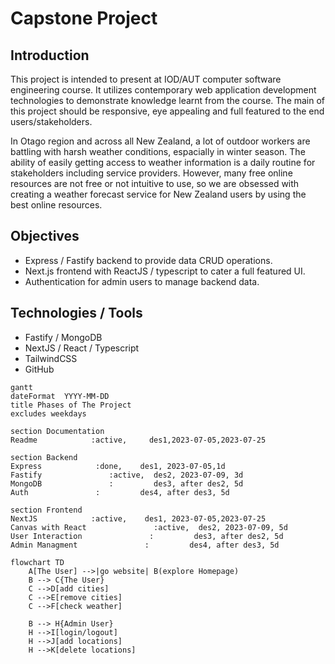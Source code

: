 # Capstone Project

## Introduction
This project is intended to present at IOD/AUT computer software engineering course. It utilizes contemporary web application development technologies to demonstrate knowledge learnt from the course. The main of this project should be responsive, eye appealing and full featured to the end users/stakeholders. 

In Otago region and across all New Zealand, a lot of outdoor workers are battling with harsh weather conditions, espacially in winter season. The ability of easily getting access to weather information is a daily routine for stakeholders including service providers. However, many free online resources are not free or not intuitive to use, so we are obsessed with creating a weather forecast service for New Zealand users by using the best online resources.

## Objectives
- Express / Fastify backend to provide data CRUD operations.
- Next.js frontend with ReactJS / typescript to cater a full featured UI.
- Authentication for admin users to manage backend data.

## Technologies / Tools
- Fastify / MongoDB
- NextJS / React / Typescript
- TailwindCSS
- GitHub

```mermaid
gantt
dateFormat  YYYY-MM-DD
title Phases of The Project
excludes weekdays

section Documentation
Readme            :active,     des1,2023-07-05,2023-07-25

section Backend
Express            :done,    des1, 2023-07-05,1d
Fastify               :active,  des2, 2023-07-09, 3d
MongoDB               :         des3, after des2, 5d
Auth               :         des4, after des3, 5d

section Frontend
NextJS            :active,    des1, 2023-07-05,2023-07-25
Canvas with React               :active,  des2, 2023-07-09, 5d 
User Interaction               :         des3, after des2, 5d
Admin Managment               :         des4, after des3, 5d

```

```mermaid
flowchart TD
    A[The User] -->|go website| B(explore Homepage)
    B --> C{The User}
    C -->D[add cities]
    C -->E[remove cities]
    C -->F[check weather]

    B --> H{Admin User}
    H -->I[login/logout]
    H -->J[add locations]
    H -->K[delete locations]
```